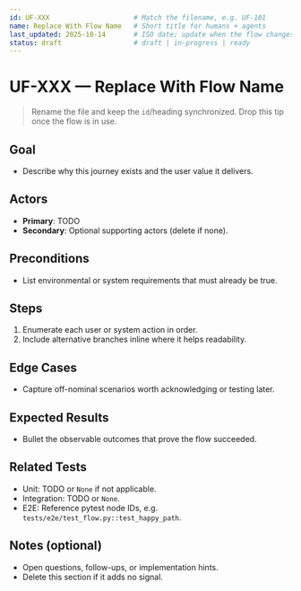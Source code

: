 ```yaml
---
id: UF-XXX                     # Match the filename, e.g. UF-101
name: Replace With Flow Name   # Short title for humans + agents
last_updated: 2025-10-14       # ISO date; update when the flow changes
status: draft                  # draft | in-progress | ready
---
```


# UF-XXX — Replace With Flow Name

> Rename the file and keep the `id`/heading synchronized. Drop this tip once the flow is in use.

## Goal
- Describe why this journey exists and the user value it delivers.

## Actors
- **Primary**: TODO
- **Secondary**: Optional supporting actors (delete if none).

## Preconditions
- List environmental or system requirements that must already be true.

## Steps
1. Enumerate each user or system action in order.
2. Include alternative branches inline where it helps readability.

## Edge Cases
- Capture off-nominal scenarios worth acknowledging or testing later.

## Expected Results
- Bullet the observable outcomes that prove the flow succeeded.

## Related Tests
- Unit: TODO or `None` if not applicable.
- Integration: TODO or `None`.
- E2E: Reference pytest node IDs, e.g. `tests/e2e/test_flow.py::test_happy_path`.

## Notes (optional)
- Open questions, follow-ups, or implementation hints.
- Delete this section if it adds no signal.
